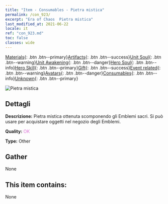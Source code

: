 ```yaml
---
title: "Item - Consumables - Pietra mistica"
permalink: /con_923/
excerpt: "Era of Chaos  Pietra mistica"
last_modified_at: 2021-06-22
locale: it
ref: "con_923.md"
toc: false
classes: wide
---
```

 [Materials](/ItemsIT/){: .btn .btn--primary}[Artifacts](/ItemsIT/Artifacts/){: .btn .btn--success}[Unit Soul](/ItemsIT/UnitSoul/){: .btn .btn--warning}[Unit Awakening](/ItemsIT/UnitAwakening/){: .btn .btn--danger}[Hero Soul](/ItemsIT/HeroSoul/){: .btn .btn--info}[Hero Skill](/ItemsIT/HeroSkill/){: .btn .btn--primary}[Gift](/ItemsIT/Gift/){: .btn .btn--success}[Event related](/ItemsIT/Events/){: .btn .btn--warning}[Avatars](/ItemsIT/Avatars/){: .btn .btn--danger}[Consumables](/ItemsIT/Consumables/){: .btn .btn--info}[Unknown](/ItemsIT/Unknown/){: .btn .btn--primary}

 ![Pietra mistica](/images/t/i_40011.png)

## Dettagli
 **Descrizione:** Pietra mistica ottenuta scomponendo gli Emblemi sacri. Si può usare per acquistare oggetti nel negozio degli Emblemi.

 **Quality:** <span style="color: #DA70D6">OK</span>

 **Type:** Other

## Gather

  None

## This item contains:

  None

